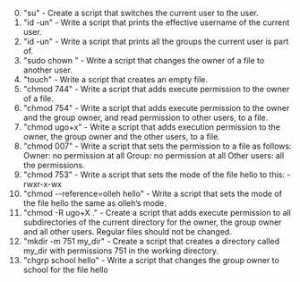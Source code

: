0. "su" - Create a script that switches the current user to the user.
1. "id -un" - Write a script that prints the effective username of the current user.
2. "id -un" - Write a script that prints all the groups the current user is part of.
3. "sudo chown <user> <filename>" - Write a script that changes the owner of a file to another user.
4. "touch" - Write a script that creates an empty file.
5. "chmod 744" - Write a script that adds execute permission to the owner of a file.
6. "chmod 754" - Write a script that adds execute permission to the owner and the group owner, and read permission to other users, to a file.
7. "chmod ugo+x" - Write a script that adds execution permission to the owner, the group owner and the other users, to a file.
8. "chmod 007" - Write a script that sets the permission to a file as follows:
Owner: no permission at all
Group: no permission at all
Other users: all the permissions.
9. "chmod 753" - Write a script that sets the mode of the file hello to this: -rwxr-x-wx
10. "chmod --reference=olleh hello" - Write a script that sets the mode of the file hello the same as olleh’s mode.
11. "chmod -R ugo+X  ." - Create a script that adds execute permission to all subdirectories of the current directory for the owner, the group owner and all other users. Regular files should not be changed.
12. "mkdir -m 751 my_dir" - Create a script that creates a directory called my_dir with permissions 751 in the working directory.
13. "chgrp school hello" - Write a script that changes the group owner to school for the file hello

